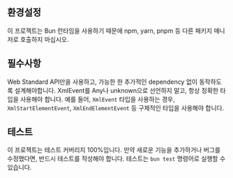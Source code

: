 ## 환경설정
이 프로젝트는 Bun 런타임을 사용하기 때문에 npm, yarn, pnpm 등 다른 패키지 매니저로 호출하지 마십시오.

## 필수사항
Web Standard API만을 사용하고, 가능한 한 추가적인 dependency 없이 동작하도록 설계해야합니다.
XmlEvent를 Any나 unknown으로 선언하지 말고, 항상 정확한 타입을 사용해야 합니다. 예를 들어, `XmlEvent` 타입을 사용하는 경우, `XmlStartElementEvent`, `XmlEndElementEvent` 등 구체적인 타입을 사용해야 합니다.

## 테스트
이 프로젝트는 테스트 커버리지 100%입니다. 만약 새로운 기능을 추가하거나 버그를 수정했다면, 반드시 테스트를 작성해야 합니다. 테스트는 `bun test` 명령어로 실행할 수 있습니다.